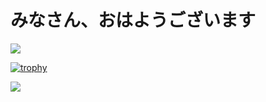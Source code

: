 # みなさん、おはようございます

![](http://github-profile-summary-cards.vercel.app/api/cards/profile-details?username=Shinnosuke-Hara&theme=github)

[![trophy](https://github-profile-trophy.vercel.app/?username=Shinnosuke-Hara&title=Commit,Issues,Repositories,PullRequest)](https://github.com/ryo-ma/github-profile-trophy)

![](http://github-profile-summary-cards.vercel.app/api/cards/productive-time?username=Shinnosuke-Hara&theme=github&utcOffset=9)

